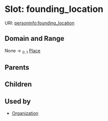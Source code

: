 
# Slot: founding_location




URI: [personinfo:founding_location](https://w3id.org/linkml/examples/personinfo/founding_location)


## Domain and Range

None &#8594;  <sub>0..1</sub> [Place](Place.md)

## Parents


## Children


## Used by

 * [Organization](Organization.md)
